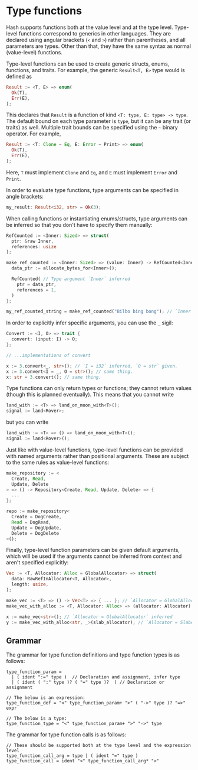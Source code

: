 # Type functions

Hash supports functions both at the value level and at the type level.
Type-level functions correspond to generics in other languages.
They are declared using angular brackets (`<` and `>`) rather than parentheses, and all parameters are types.
Other than that, they have the same syntax as normal (value-level) functions.

Type-level functions can be used to create generic structs, enums, functions, and traits.
For example, the generic `Result<T, E>` type would is defined as
```rs
Result := <T, E> => enum(
  Ok(T),
  Err(E),
);
```
This declares that `Result` is a function of kind `<T: type, E: type> -> type`.
The default bound on each type parameter is `type`, but it can be any trait (or traits) as well.
Multiple trait bounds can be specified using the `~` binary operator.
For example,
```rs
Result := <T: Clone ~ Eq, E: Error ~ Print> => enum(
  Ok(T),
  Err(E),
);
```
Here, `T` must implement `Clone` and `Eq`, and `E` must implement `Error` and `Print`.

In order to evaluate type functions, type arguments can be specified in angle brackets:
```rs
my_result: Result<i32, str> = Ok(3);
```
When calling functions or instantiating enums/structs, type arguments can be inferred so that you don't have to specify them manually:
```rs
RefCounted := <Inner: Sized> => struct(
  ptr: &raw Inner,
  references: usize
);

make_ref_counted := <Inner: Sized> => (value: Inner) -> RefCounted<Inner> => {
  data_ptr := allocate_bytes_for<Inner>();

  RefCounted( // Type argument `Inner` inferred
    ptr = data_ptr,
    references = 1,
  )
};

my_ref_counted_string = make_ref_counted("Bilbo bing bong"); // `Inner = str` inferred
```
In order to explicitly infer specific arguments, you can use the `_` sigil:
```rs
Convert := <I, O> => trait {
  convert: (input: I) -> O;
};

// ...implementations of convert

x := 3.convert<_, str>(); // `I = i32` inferred, `O = str` given.
x := 3.convert<I = _, O = str>(); // same thing.
x: str = 3.convert(); // same thing.
```

Type functions can only return types or functions; they cannot return values (though this is planned eventually).
This means that you cannot write
```rs
land_with := <T> => land_on_moon_with<T>();
signal := land<Rover>;
```
but you can write
```rs
land_with := <T> => () => land_on_moon_with<T>();
signal := land<Rover>();
```

Just like with value-level functions, type-level functions can be provided with named arguments rather than positional arguments.
These are subject to the same rules as value-level functions:
```rs
make_repository := <
  Create, Read,
  Update, Delete
> => () -> Repository<Create, Read, Update, Delete> => {
  ...
};

repo := make_repository<
  Create = DogCreate,
  Read = DogRead,
  Update = DogUpdate,
  Delete = DogDelete
>();
```

Finally, type-level function parameters can be given default arguments, which will be used if the arguments cannot be inferred from context and aren't specified explicitly:
```rs
Vec := <T, Allocator: Alloc = GlobalAllocator> => struct(
  data: RawRefInAllocator<T, Allocator>,
  length: usize,
);

make_vec := <T> => () -> Vec<T> => { ... }; // `Allocator = GlobalAllocator` inferred
make_vec_with_alloc := <T, Allocator: Alloc> => (allocator: Allocator) -> Vec<T, Allocator> => { ... };

x := make_vec<str>(); // `Allocator = GlobalAllocator` inferred
y := make_vec_with_alloc<str, _>(slab_allocator); // `Allocator = SlabAllocator` inferred
```


## Grammar

The grammar for type function definitions and type function types is as follows:

```
type_function_param =
  | ( ident ":=" type )  // Declaration and assignment, infer type
  | ( ident ( ":" type )? ( "=" type )?  ) // Declaration or assignment

// The below is an expression:
type_function_def = "<" type_function_param+ ">" ( "->" type )? "=>" expr

// The below is a type:
type_function_type = "<" type_function_param+ ">" "->" type
```

The grammar for type function calls is as follows:

```
// These should be supported both at the type level and the expression level
type_function_call_arg = type | ( ident "=" type )
type_function_call = ident "<" type_function_call_arg* ">"
```
